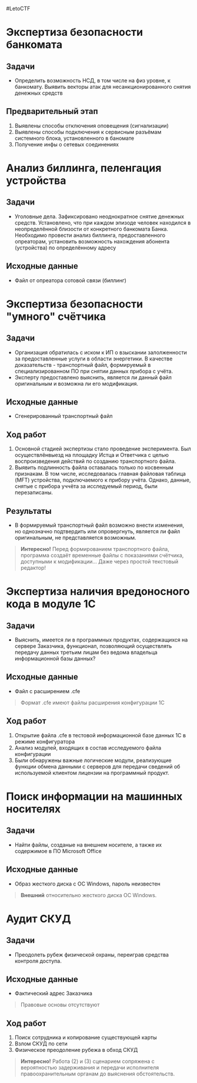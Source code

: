 #LetoCTF 

# Экспертиза безопасности банкомата

## Задачи

- Определить возможность НСД, в том числе на физ уровне, к банкомату. Выявить векторы атак для несанкционированного снятия денежных средств

## Предварительный этап

1. Выявлены способы отключения оповещения (сигнализации)
2. Выявлены способы подключения к сервисным разъёмам системного блока, установленного в баномате
3. Получение инфы о сетевых соединениях

# Анализ биллинга, пеленгация устройства

## Задачи

- Уголовные дела. Зафиксировано неоднократное снятие денежных средств. Установлено, что при каждом эпизоде  человек находился в неопределённой близости от конкретного банкомата Банка. Необходимо провести анализ биллинга, предоставленного опреаторам, установить возможность нахождения абонента (устройства) по определённому адресу

## Исходные данные

- Файл от опреатора сотовой связи (биллинг)

# Экспертиза безопасности "умного" счётчика

## Задачи

- Организация обратилась с иском к ИП о взыскании залолженности за предоставленные услуги в области энергетики. В качестве доказательств - транспортный файл, формируемый в специализированном ПО при снятии данных прибора с учёта.
- Эксперту предоставлено выяснить, является ли данный файл оригинальным и возможна ли его модификация.

## Исходные данные

- Сгенерированный транспортный файл

## Ход работ

1. Основной стадией экспертизы стало проведение эксперимента. Был осуществлёнвыезд на площадку Истца и Ответчика с целью воспроизведения действий по созданию транспортного файла.
2. Выявить подлинность файла оставалась только по косвенным признакам. В том числе, исследовалась главная файловая таблица (MFT) устройства, подключаемого к прибору учёта. Однако, данные, снятые с прибора уччёта за исследуемый период, были перезаписаны.

## Результаты

- В формируемый транспортный файл возможно внести изменения, но однозначно подтвердить или опровергнуть, является ли файл оригинальным, не представляется возможным.

> **Интересно!** Перед формированием транспортного файла, программа создаёт временные файлы с показаниями счётчика, доступными к модификации... 
> Даже через простой текстовый редактор!

# Экспертиза наличия вредоносного кода в модуле 1C

## Задачи

- Выяснить, имеется ли в программных продуктах, содержащихся на сервере Заказчика, функционал, позволяющий осуществлять передачу данных третьим лицам без ведома владельца информационной базы данных?

## Исходные данные

- Файл с расширением .cfe

> Формат .cfe имеют файлы расширения конфигурации 1C

## Ход работ

1. Открытие файла .cfe в тестовой информационной базе данных 1C в режиме конфигуратора
2. Анализ модулей, входящих в состав исследуемого файла конфигурации
3. Были обнаружены важные логические модули, реализующие функции обмена данными с серверов для передачи сведений об используемой клиентом лицензии на программный продукт.

# Поиск информации на машинных носителях

## Задачи

- Найти файлы, созданые на внешнем носителе, а также их содержимое в ПО Microsoft Office

## Исходные данные

- Образ жесткого диска с ОС Windows, пароль неизвестен

> **Внешний** относительно жесткого диска ОС Windows.

# Аудит СКУД

## Задачи

- Преодолеть рубеж физической охраны, переиграв средства контроля доступа.

## Исходные данные

- Фактический адрес Заказчика

> Правовые основы отсутствуют

## Ход работ 

1. Поиск сотрудника и копирование существующей карты
2. Взлом СКУД по сети
3. Физическое преодоление рубежа в обход СКУД

> **Интересно!** Работа (2) и (3) сценарием сопряжена с вероятностью задерживания и передачи исполнителя правоохранительным органам до выяснения обстоятельств.